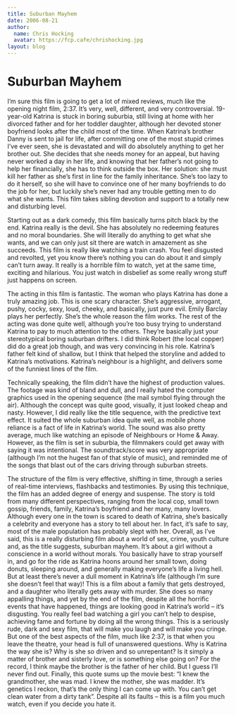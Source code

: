 ```yaml
---
title: Suburban Mayhem
date: 2006-08-21
author:
  name: Chris Hocking
  avatar: https://fcp.cafe/chrishocking.jpg
layout: blog
---
```

# Suburban Mayhem

I’m sure this film is going to get a lot of mixed reviews, much like the opening night film, 2:37. It’s very, well, different, and very controversial. 19-year-old Katrina is stuck in boring suburbia, still living at home with her divorced father and for her toddler daughter, although her devoted stoner boyfriend looks after the child most of the time. When Katrina’s brother Danny is sent to jail for life, after committing one of the most stupid crimes I’ve ever seen, she is devastated and will do absolutely anything to get her brother out. She decides that she needs money for an appeal, but having never worked a day in her life, and knowing that her father’s not going to help her financially, she has to think outside the box. Her solution: she must kill her father as she’s first in line for the family inheritance. She’s too lazy to do it herself, so she will have to convince one of her many boyfriends to do the job for her, but luckily she’s never had any trouble getting men to do what she wants. This film takes sibling devotion and support to a totally new and disturbing level.

Starting out as a dark comedy, this film basically turns pitch black by the end. Katrina really is the devil. She has absolutely no redeeming features and no moral boundaries. She will literally do anything to get what she wants, and we can only just sit there are watch in amazement as she succeeds. This film is really like watching a train crash. You feel disgusted and revolted, yet you know there’s nothing you can do about it and simply can’t turn away. It really is a horrible film to watch, yet at the same time, exciting and hilarious. You just watch in disbelief as some really wrong stuff just happens on screen.

The acting in this film is fantastic. The woman who plays Katrina has done a truly amazing job. This is one scary character. She’s aggressive, arrogant, pushy, cocky, sexy, loud, cheeky, and basically, just pure evil. Emily Barclay plays her perfectly. She’s the whole reason the film works. The rest of the acting was done quite well, although you’re too busy trying to understand Katrina to pay to much attention to the others. They’re basically just your stereotypical boring suburban drifters. I did think Robert (the local copper) did do a great job though, and was very convincing in his role. Katrina’s father felt kind of shallow, but I think that helped the storyline and added to Katrina’s motivations. Katrina’s neighbour is a highlight, and delivers some of the funniest lines of the film.

Technically speaking, the film didn’t have the highest of production values. The footage was kind of bland and dull, and I really hated the computer graphics used in the opening sequence (the mail symbol flying through the air). Although the concept was quite good, visually, it just looked cheap and nasty. However, I did really like the title sequence, with the predictive text effect. It suited the whole suburban idea quite well, as mobile phone reliance is a fact of life in Katrina’s world. The sound was also pretty average, much like watching an episode of Neighbours or Home & Away. However, as the film is set in suburbia, the filmmakers could get away with saying it was intentional. The soundtrack/score was very appropriate (although I’m not the hugest fan of that style of music), and reminded me of the songs that blast out of the cars driving through suburban streets.

The structure of the film is very effective, shifting in time, through a series of real-time interviews, flashbacks and testimonies. By using this technique, the film has an added degree of energy and suspense. The story is told from many different perspectives, ranging from the local cop, small town gossip, friends, family, Katrina’s boyfriend and her many, many lovers. Although every one in the town is scared to death of Katrina, she’s basically a celebrity and everyone has a story to tell about her. In fact, it’s safe to say, most of the male population has probably slept with her.
Overall, as I’ve said, this is a really disturbing film about a world of sex, crime, youth culture and, as the title suggests, suburban mayhem. It’s about a girl without a conscience in a world without morals. You basically have to strap yourself in, and go for the ride as Katrina hoons around her small town, doing donuts, sleeping around, and generally making everyone’s life a living hell. But at least there’s never a dull moment in Katrina’s life (although I’m sure she doesn’t feel that way)! This is a film about a family that gets destroyed, and a daughter who literally gets away with murder. She does so many appalling things, and yet by the end of the film, despite all the horrific events that have happened, things are looking good in Katrina’s world – it’s disgusting. You really feel bad watching a girl you can’t help to despise, achieving fame and fortune by doing all the wrong things. This is a seriously rude, dark and sexy film, that will make you laugh and will make you cringe. But one of the best aspects of the film, much like 2:37, is that when you leave the theatre, your head is full of unanswered questions. Why is Katrina the way she is? Why is she so driven and so unrepentant? Is it simply a matter of brother and sisterly love, or is something else going on? For the record, I think maybe the brother is the father of her child. But I guess I’ll never find out. Finally, this quote sums up the movie best: “I knew the grandmother, she was mad. I knew the mother, she was madder. It’s genetics I reckon, that’s the only thing I can come up with. You can’t get clean water from a dirty tank”. Despite all its faults – this is a film you much watch, even if you decide you hate it.